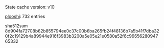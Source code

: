 State cache version: v10

[plooshi](https://github.com/plooshi): 732 entries

sha512sum 8d904fa72708b62b855794ee0c37c00b6ba265fb24f48136b7a5b41f7dba320f2c19129b4a89944e916f3983b3200a5e05e21e0580a52f6c9665628094765332
